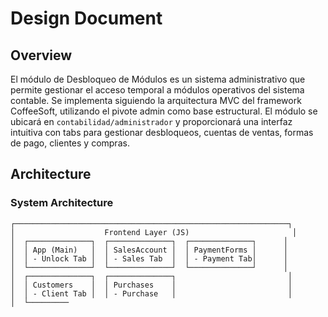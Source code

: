 # Design Document

## Overview

El módulo de Desbloqueo de Módulos es un sistema administrativo que permite gestionar el acceso temporal a módulos operativos del sistema contable. Se implementa siguiendo la arquitectura MVC del framework CoffeeSoft, utilizando el pivote admin como base estructural. El módulo se ubicará en `contabilidad/administrador` y proporcionará una interfaz intuitiva con tabs para gestionar desbloqueos, cuentas de ventas, formas de pago, clientes y compras.

## Architecture

### System Architecture

```
┌─────────────────────────────────────────────────────────────┐
│                    Frontend Layer (JS)                       │
│  ┌──────────────┐  ┌──────────────┐  ┌──────────────┐      │
│  │ App (Main)   │  │ SalesAccount │  │ PaymentForms │      │
│  │ - Unlock Tab │  │ - Sales Tab  │  │ - Payment Tab│      │
│  └──────────────┘  └──────────────┘  └──────────────┘      │
│  ┌──────────────┐  ┌──────────────┐                         │
│  │ Customers    │  │ Purchases    │                         │
│  │ - Client Tab │  │ - Purchase   │                         │
│  └─────────